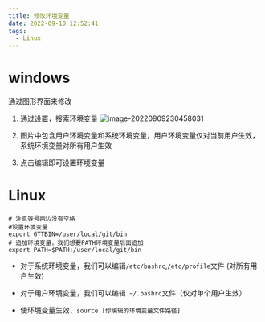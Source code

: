 ```yaml
---
title: 修改环境变量
date: 2022-09-10 12:52:41
tags:
  - Linux
---
```



# windows

 通过图形界面来修改
1. 通过设置，搜索环境变量
![image-20220909230458031](https://leftover-md.oss-cn-guangzhou.aliyuncs.com/img-md/image-20220909230458031.png)

2. 图片中包含用户环境变量和系统环境变量，用户环境变量仅对当前用户生效，系统环境变量对所有用户生效
3. 点击编辑即可设置环境变量

<!-- more -->
# Linux

```shell
# 注意等号两边没有空格
#设置环境变量
export GTTBIN=/user/local/git/bin
# 追加环境变量，我们想要PATH环境变量后面追加
export PATH=$PATH:/user/local/git/bin
```

- 对于系统环境变量，我们可以编辑`/etc/bashrc`,`/etc/profile`文件  (对所有用户生效)

- 对于用户环境变量，我们可以编辑` ~/.bashrc`文件（仅对单个用户生效）

- 使环境变量生效，`source [你编辑的环境变量文件路径]` 

  
